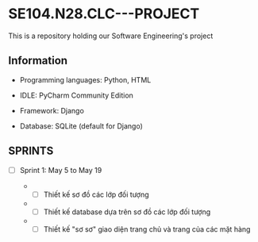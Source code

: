 # SE104.N28.CLC---PROJECT
This is a repository holding our Software Engineering's project

## Information

  - Programming languages: Python, HTML

  - IDLE: PyCharm Community Edition

  - Framework: Django

  - Database: SQLite (default for Django)

## SPRINTS

- [ ] Sprint 1: May 5 to May 19

  + - [ ] Thiết kế sơ đồ các lớp đối tượng

  + - [ ] Thiết kế database dựa trên sơ đồ các lớp đối tượng

  + - [ ] Thiết kế "sơ sơ" giao diện trang chủ và trang của các mặt hàng
